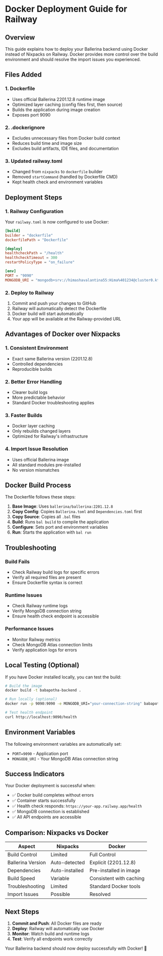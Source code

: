 # Docker Deployment Guide for Railway

## Overview
This guide explains how to deploy your Ballerina backend using Docker instead of Nixpacks on Railway. Docker provides more control over the build environment and should resolve the import issues you experienced.

## Files Added

### 1. Dockerfile
- Uses official Ballerina 2201.12.8 runtime image
- Optimized layer caching (config files first, then source)
- Builds the application during image creation
- Exposes port 9090

### 2. .dockerignore
- Excludes unnecessary files from Docker build context
- Reduces build time and image size
- Excludes build artifacts, IDE files, and documentation

### 3. Updated railway.toml
- Changed from `nixpacks` to `dockerfile` builder
- Removed `startCommand` (handled by Dockerfile CMD)
- Kept health check and environment variables

## Deployment Steps

### 1. Railway Configuration
Your `railway.toml` is now configured to use Docker:
```toml
[build]
builder = "dockerfile"
dockerfilePath = "Dockerfile"

[deploy]
healthcheckPath = "/health"
healthcheckTimeout = 300
restartPolicyType = "on_failure"

[env]
PORT = "9090"
MONGODB_URI = "mongodb+srv://himashavalantina55:Hima%401234@cluster0.ktheqad.mongodb.net/healthDB?retryWrites=true&w=majority"
```

### 2. Deploy to Railway
1. Commit and push your changes to GitHub
2. Railway will automatically detect the Dockerfile
3. Docker build will start automatically
4. Your app will be available at the Railway-provided URL

## Advantages of Docker over Nixpacks

### 1. **Consistent Environment**
- Exact same Ballerina version (2201.12.8)
- Controlled dependencies
- Reproducible builds

### 2. **Better Error Handling**
- Clearer build logs
- More predictable behavior
- Standard Docker troubleshooting applies

### 3. **Faster Builds**
- Docker layer caching
- Only rebuilds changed layers
- Optimized for Railway's infrastructure

### 4. **Import Issue Resolution**
- Uses official Ballerina image
- All standard modules pre-installed
- No version mismatches

## Docker Build Process

The Dockerfile follows these steps:
1. **Base Image**: Uses `ballerina/ballerina:2201.12.8`
2. **Copy Config**: Copies `Ballerina.toml` and `Dependencies.toml` first
3. **Copy Source**: Copies all `.bal` files
4. **Build**: Runs `bal build` to compile the application
5. **Configure**: Sets port and environment variables
6. **Run**: Starts the application with `bal run`

## Troubleshooting

### Build Fails
- Check Railway build logs for specific errors
- Verify all required files are present
- Ensure Dockerfile syntax is correct

### Runtime Issues
- Check Railway runtime logs
- Verify MongoDB connection string
- Ensure health check endpoint is accessible

### Performance Issues
- Monitor Railway metrics
- Check MongoDB Atlas connection limits
- Verify application logs for errors

## Local Testing (Optional)

If you have Docker installed locally, you can test the build:

```bash
# Build the image
docker build -t babapotha-backend .

# Run locally (optional)
docker run -p 9090:9090 -e MONGODB_URI="your-connection-string" babapotha-backend

# Test health endpoint
curl http://localhost:9090/health
```

## Environment Variables

The following environment variables are automatically set:
- `PORT=9090` - Application port
- `MONGODB_URI` - Your MongoDB Atlas connection string

## Success Indicators

Your Docker deployment is successful when:
- ✅ Docker build completes without errors
- ✅ Container starts successfully
- ✅ Health check responds: `https://your-app.railway.app/health`
- ✅ MongoDB connection is established
- ✅ All API endpoints are accessible

## Comparison: Nixpacks vs Docker

| Aspect | Nixpacks | Docker |
|--------|----------|--------|
| Build Control | Limited | Full Control |
| Ballerina Version | Auto-detected | Explicit (2201.12.8) |
| Dependencies | Auto-installed | Pre-installed in image |
| Build Speed | Variable | Consistent with caching |
| Troubleshooting | Limited | Standard Docker tools |
| Import Issues | Possible | Resolved |

## Next Steps

1. **Commit and Push**: All Docker files are ready
2. **Deploy**: Railway will automatically use Docker
3. **Monitor**: Watch build and runtime logs
4. **Test**: Verify all endpoints work correctly

Your Ballerina backend should now deploy successfully with Docker! 🚀
